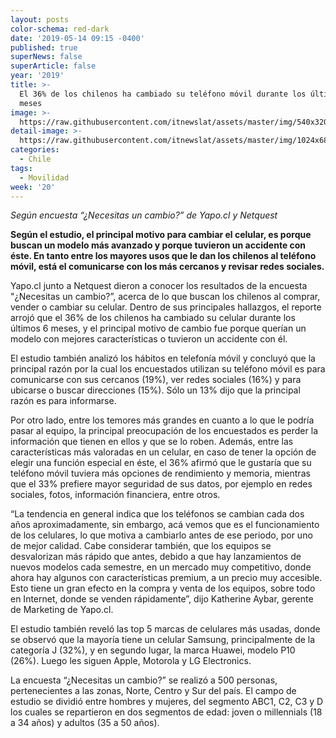 ```yaml
---
layout: posts
color-schema: red-dark
date: '2019-05-14 09:15 -0400'
published: true
superNews: false
superArticle: false
year: '2019'
title: >-
  El 36% de los chilenos ha cambiado su teléfono móvil durante los últimos 6
  meses
image: >-
  https://raw.githubusercontent.com/itnewslat/assets/master/img/540x320/Celular-uso-p.jpg
detail-image: >-
  https://raw.githubusercontent.com/itnewslat/assets/master/img/1024x680/Celular-uso-g.jpg
categories:
  - Chile
tags:
  - Movilidad
week: '20'
---
```

_Según encuesta “¿Necesitas un cambio?” de Yapo.cl y Netquest_

**Según el estudio, el principal motivo para cambiar el celular, es porque buscan un modelo más avanzado y porque tuvieron un accidente con éste. En tanto entre los mayores usos que le dan los chilenos al teléfono móvil, está el comunicarse con los más cercanos y revisar redes sociales.**

Yapo.cl junto a Netquest dieron a conocer los resultados de la encuesta "¿Necesitas un cambio?”, acerca de lo que buscan los chilenos al comprar, vender o cambiar su celular. Dentro de sus principales hallazgos, el reporte arrojó que el 36% de los chilenos ha cambiado su celular durante los últimos 6 meses, y el principal motivo de cambio fue porque querían un modelo con mejores características o tuvieron un accidente con él.

El estudio también analizó los hábitos en telefonía móvil y concluyó que la principal razón por la cual los encuestados utilizan su teléfono móvil es para comunicarse con sus cercanos (19%), ver redes sociales (16%) y para ubicarse o buscar direcciones (15%). Sólo un 13% dijo que la principal razón es para informarse.

Por otro lado, entre los temores más grandes en cuanto a lo que le podría pasar al equipo, la principal preocupación de los encuestados es perder la información que tienen en ellos y que se lo roben. Además, entre las características más valoradas en un celular, en caso de tener la opción de elegir una función especial en éste, el 36% afirmó que le gustaría que su teléfono móvil tuviera más opciones de rendimiento y memoria, mientras que el 33% prefiere mayor seguridad de sus datos, por ejemplo en redes sociales, fotos, información financiera, entre otros.

“La tendencia en general indica que los teléfonos se cambian cada dos años aproximadamente, sin embargo, acá vemos que es el funcionamiento de los celulares, lo que motiva a cambiarlo antes de ese periodo, por uno de mejor calidad. Cabe considerar también, que los equipos se desvalorizan más rápido que antes, debido a que hay lanzamientos de nuevos modelos cada semestre, en un mercado muy competitivo, donde ahora hay algunos con características premium, a un precio muy accesible. Esto tiene un gran efecto en la compra y venta de los equipos, sobre todo en Internet, donde se venden rápidamente”, dijo Katherine Aybar, gerente de Marketing de Yapo.cl.

El estudio también reveló las top 5 marcas de celulares más usadas, donde se observó que la mayoría tiene un celular Samsung, principalmente de la categoría J (32%), y en segundo lugar, la marca Huawei, modelo P10 (26%). Luego les siguen Apple, Motorola y LG Electronics.

La encuesta “¿Necesitas un cambio?” se realizó a 500 personas, pertenecientes a las zonas, Norte, Centro y Sur del país. El campo de estudio se dividió entre hombres y mujeres, del segmento ABC1, C2, C3 y D los cuales se repartieron en dos segmentos de edad: joven o millennials (18 a 34 años) y adultos (35 a 50 años).